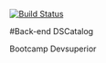 [![Build Status](https://app.travis-ci.com/wmazoni/dscatalog-bootcamp-devsuperior.svg?branch=main)](https://app.travis-ci.com/wmazoni/dscatalog-bootcamp-devsuperior)

#Back-end DSCatalog

Bootcamp Devsuperior
